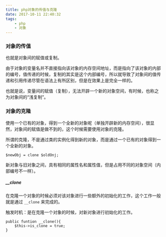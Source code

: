 ```yaml
---
title: php对象的传值与克隆
date: 2017-10-11 22:40:32
tags:
	- php
	- 对象
---
```

### 对象的传值 ###

也就是对象间的赋值或复制。

由于对象的变量名并不直接指向该对象的内存空间地址，而是指向了该对象的内部的编号，值传递的时候，复制的其实是这个内部编号，所以就导致了对象间的值传递和引用传递尽管在语法上有所区别，但是在效果上是完全一样的。

也就是说，变量间的赋值（复制），无法开辟一个新的对象空间，有时候，也称之为对象间的“浅复制”。
<!--more-->
### 对象的克隆 ###

使用一个已有的对象，得到一个全新的对象呢（单独开辟新的内存空间），很显然，对象间的赋值是做不到的，这个时候需要使用对象的克隆。

所谓的克隆，不是通过类的实例化得到新的对象，而是通过一个已有的对象得到一个全新的对象。

	$newObj = clone $oldOnj;

新对象与旧对象之间，具有相同的属性名和属性值，但是占用不同的对象空间（内部编号不一样）。

##### __clone #####

在克隆一个对象的时候必须对该对象进行一些额外的初始化的工作，这个工作一般就是通过 `__clone` 来完成的。

触发时机：是在克隆一个对象的时候，对新对象进行初始化的工作。

	public funtion __clone(){
		$this->is_clone = true;
	}